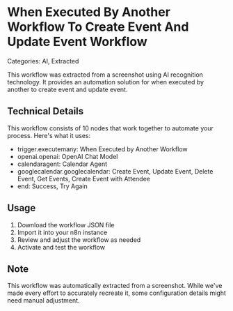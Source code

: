 # When Executed By Another Workflow To Create Event And Update Event Workflow

Categories: AI, Extracted

This workflow was extracted from a screenshot using AI recognition technology. It provides an automation solution for when executed by another to create event and update event.

## Technical Details

This workflow consists of 10 nodes that work together to automate your process. Here's what it uses:

- trigger.executemany: When Executed by Another Workflow
- openai.openai: OpenAI Chat Model
- calendaragent: Calendar Agent
- googlecalendar.googlecalendar: Create Event, Update Event, Delete Event, Get Events, Create Event with Attendee
- end: Success, Try Again

## Usage

1. Download the workflow JSON file
2. Import it into your n8n instance
3. Review and adjust the workflow as needed
4. Activate and test the workflow

## Note

This workflow was automatically extracted from a screenshot. While we've made every effort to accurately recreate it, some configuration details might need manual adjustment.
